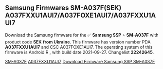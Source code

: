 <h2>Samsung Firmwares SM-A037F(SEK) A037FXXU1AUI7/A037FOXE1AUI7/A037FXXU1AUI7</h2>
Download the Samsung firmware for the ✅ <strong>Samsung SSP </strong> ⭐ <strong>SM-A037F</strong> with product code <strong>SEK</strong> <strong> from Ukraine</strong>. This firmware has version number PDA <strong>A037FXXU1AUI7</strong> and CSC A037FOXE1AUI7. The operating system of this firmware is Android R , with build date 2021-09-27. Changelist <strong>22242645</strong>.


[SM-A037F](https://samfirm.shop/samsung/model/SM-A037F)
[A037FXXU1AUI7](https://samfirm.shop/samsung/pda/A037FXXU1AUI7)
[Download Firmware Samsung SSP SM-A037F](https://samfirm.shop/samsung/firmware/460063)
